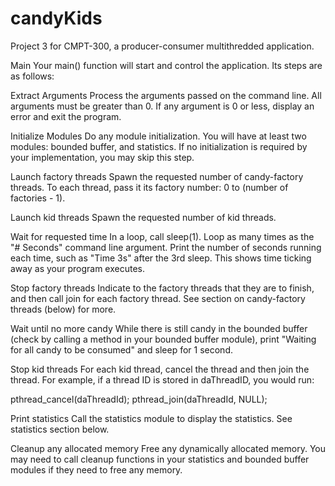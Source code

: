 # candyKids
Project 3 for CMPT-300, a producer-consumer multithredded application.

Main
Your main() function will start and control the application. Its steps are as follows:


Extract Arguments
 Process the arguments passed on the command line. All arguments must be greater than 0. If any argument is 0 or less, display an error and exit the program.

Initialize Modules
 Do any module initialization. You will have at least two modules: bounded buffer, and statistics. If no initialization is required by your implementation, you may skip this step.

Launch factory threads
 Spawn the requested number of candy-factory threads. To each thread, pass it its factory number: 0 to (number of factories - 1).


Launch kid threads
 Spawn the requested number of kid threads.

Wait for requested time
 In a loop, call sleep(1). Loop as many times as the "# Seconds" command line argument. Print the number of seconds running each time, such as "Time 3s" after the 3rd sleep. This shows time ticking away as your program executes.

Stop factory threads
 Indicate to the factory threads that they are to finish, and then call join for each factory thread. See section on candy-factory threads (below) for more.

Wait until no more candy
 While there is still candy in the bounded buffer (check by calling a method in your bounded buffer module), print "Waiting for all candy to be consumed" and sleep for 1 second.

Stop kid threads
For each kid thread, cancel the thread and then join the thread. For example, if a thread ID is stored in daThreadID, you would run:

 pthread_cancel(daThreadId);
 pthread_join(daThreadId, NULL);

Print statistics
 Call the statistics module to display the statistics. See statistics section below.

Cleanup any allocated memory
 Free any dynamically allocated memory. You may need to call cleanup functions in your statistics and bounded buffer modules if they need to free any memory.
